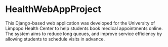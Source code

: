 # HealthWebAppProject
This Django-based web application was developed for the University of Limpopo Health Center to help students book medical appointments online. The system aims to reduce long queues, and improve service efficiency by allowing students to schedule visits in advance.
